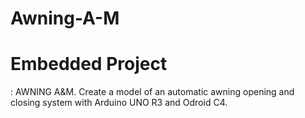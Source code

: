 ﻿# Awning-A-M
# Embedded Project
: AWNING A&M. Create a model of an automatic awning opening and closing system with Arduino UNO R3 and Odroid C4.
